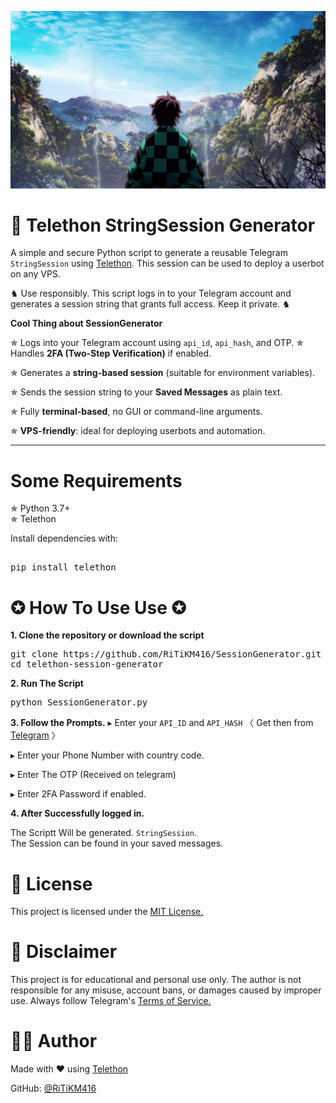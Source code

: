 ![ZeroTwo](https://github.com/RiTiKM416/assets/blob/main/tanjiro.jpg)

# 🔐 Telethon StringSession Generator

A simple and secure Python script to generate a reusable Telegram `StringSession` using [Telethon](https://github.com/LonamiWebs/Telethon). This session can be used to deploy a userbot on any VPS.

♞ Use responsibly. This script logs in to your Telegram account and generates a session string that grants full access. Keep it private. ♞



**Cool Thing about SessionGenerator**

✯ Logs into your Telegram account using `api_id`, `api_hash`, and OTP.
✯ Handles **2FA (Two-Step Verification)** if enabled.

✯ Generates a **string-based session** (suitable for environment variables).

✯ Sends the session string to your **Saved Messages** as plain text.

✯ Fully **terminal-based**, no GUI or command-line arguments.

✯ **VPS-friendly**: ideal for deploying userbots and automation.


---

#  Some Requirements 

✯ Python 3.7+  
✯ Telethon

Install dependencies with:
<pre> 
pip install telethon </pre>

# **✪ How To Use Use ✪**
  
  
**1. Clone the repository or download the script**
<pre>git clone https://github.com/RiTiKM416/SessionGenerator.git
cd telethon-session-generator</pre>
  
  
**2. Run The Script**
<pre>python SessionGenerator.py</pre>
  
  
**3. Follow the Prompts.**
▸ Enter your `API_ID` and `API_HASH` 〈 Get then from [Telegram](https://my.telegram.org/apps) 〉

▸ Enter your Phone Number with country code. 

▸ Enter The OTP (Received on telegram)

▸ Enter 2FA Password if enabled. 
  
  
**4. After Successfully logged in.** 

The Scriptt Will be generated. `StringSession`.  
The Session can be found in your saved messages. 
  
  
# 📄 License  

 This project is licensed under the [MIT License.](https://github.com/RiTiKM416/SessionGenerator/blob/main/LICENSE)


# 🤝 Disclaimer
This project is for educational and personal use only. The author is not responsible for any misuse, account bans, or damages caused by improper use. Always follow Telegram's [Terms of Service.](https://telegram.org/tos)

# 👨‍💻 Author  
Made with ❤️ using [Telethon](https://github.com/LonamiWebs/Telethon)

GitHub: [@RiTiKM416](https://github.com/RiTiKM416)
